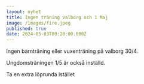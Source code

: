 ```yaml
---
layout: nyhet
title: Ingen träning valborg och 1 Maj
image: /images/fire.jpeg
published: true
date: 2024-05-03T09:20:00.000Z
---
```


Ingen barnträning eller vuxenträning på valborg 30/4.

Ungdomsträningen 1/5 är också inställd.

Ta en extra löprunda istället
